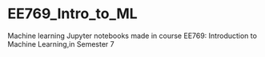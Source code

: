 # EE769_Intro_to_ML

Machine learning Jupyter notebooks made in course EE769: Introduction to Machine Learning,in Semester 7
